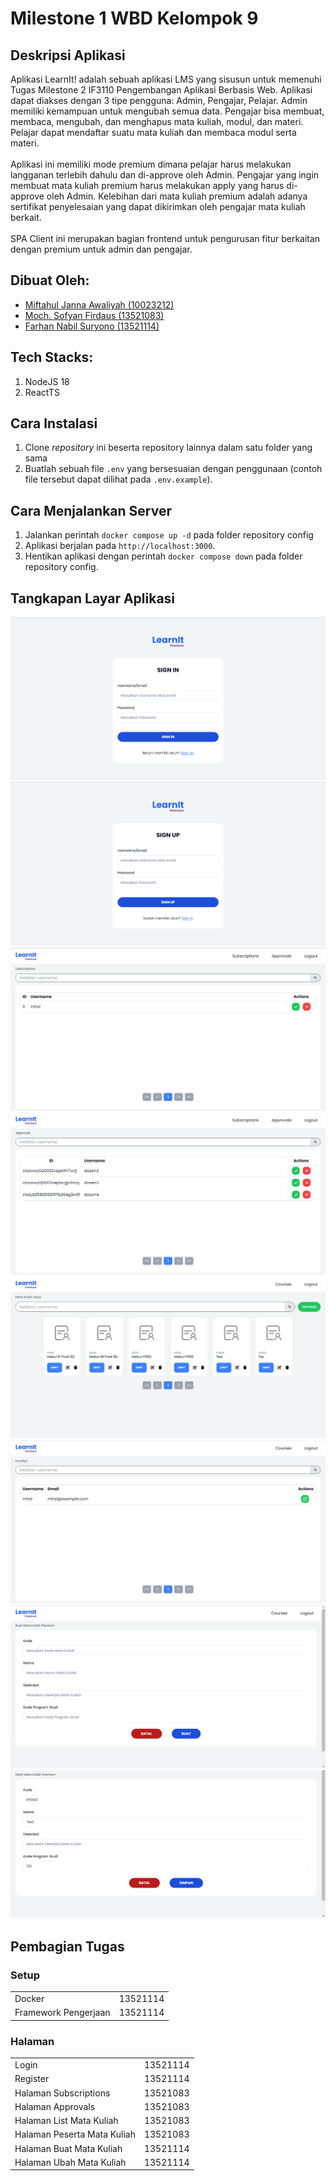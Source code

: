 # Milestone 1 WBD Kelompok 9

## Deskripsi Aplikasi
Aplikasi LearnIt! adalah sebuah aplikasi LMS yang sisusun untuk memenuhi Tugas Milestone 2 IF3110 Pengembangan Aplikasi Berbasis Web. Aplikasi dapat diakses dengan 3 tipe pengguna: Admin, Pengajar, Pelajar. Admin memiliki kemampuan untuk mengubah semua data. Pengajar bisa membuat, membaca, mengubah, dan menghapus mata kuliah, modul, dan materi. Pelajar dapat mendaftar suatu mata kuliah dan membaca modul serta materi. <br><br>
Aplikasi ini memiliki mode premium dimana pelajar harus melakukan langganan terlebih dahulu dan di-approve oleh Admin. Pengajar yang ingin membuat mata kuliah premium harus melakukan apply yang harus di-approve oleh Admin. Kelebihan dari mata kuliah premium adalah adanya sertifikat penyelesaian yang dapat dikirimkan oleh pengajar mata kuliah berkait. <br><br>
SPA Client ini merupakan bagian frontend untuk pengurusan fitur berkaitan dengan premium untuk admin dan pengajar.

## Dibuat Oleh:
- [Miftahul Janna Awaliyah (10023212)](https://github.com/Mitahul03)
- [Moch. Sofyan Firdaus (13521083)](https://github.com/msfir)
- [Farhan Nabil Suryono (13521114)](https://github.com/Altair1618)

## Tech Stacks:
1. NodeJS 18
2. ReactTS

## Cara Instalasi
1. Clone _repository_ ini beserta repository lainnya dalam satu folder yang sama
2. Buatlah sebuah file `.env` yang bersesuaian dengan penggunaan (contoh file tersebut dapat dilihat pada `.env.example`).

## Cara Menjalankan Server
1. Jalankan perintah `docker compose up -d` pada folder repository config
2. Aplikasi berjalan pada `http://localhost:3000`.
3. Hentikan aplikasi dengan perintah `docker compose down` pada folder repository config.

## Tangkapan Layar Aplikasi
![Login Screenshot](screenshots/Login.png)
![Register Screenshot](screenshots/Register.png)
![Subscriptions Screenshot](screenshots/Subscriptions.png)
![Approvals Screenshot](screenshots/Approvals.png)
![ListMataKuliah Screenshot](screenshots/ListMataKuliah.png)
![PesertaMataKuliah Screenshot](screenshots/PesertaMataKuliah.png)
![BuatMataKuliah Screenshot](screenshots/BuatMataKuliah.png)
![UbahMataKuliah Screenshot](screenshots/UbahMataKuliah.png)

## Pembagian Tugas
### Setup
<table>
  <tbody>
    <tr>
      <td>Docker</td>
      <td>13521114</td>
    </tr>
    <tr>
      <td>Framework Pengerjaan</td>
      <td>13521114</td>
    </tr>
  </tbody>
</table>

### Halaman 
<table>
  <tbody>
    <tr>
      <td>Login</td>
      <td>13521114</td>
    </tr>
    <tr>
      <td>Register</td>
      <td>13521114</td>
    </tr>
    <tr>
      <td>Halaman Subscriptions</td>
      <td>13521083</td>
    </tr>
    <tr>
      <td>Halaman Approvals</td>
      <td>13521083</td>
    </tr>
    <tr>
      <td>Halaman List Mata Kuliah</td>
      <td>13521083</td>
    </tr>
    <tr>
      <td>Halaman Peserta Mata Kuliah</td>
      <td>13521083</td>
    </tr>
    <tr>
      <td>Halaman Buat Mata Kuliah</td>
      <td>13521114</td>
    </tr>
    <tr>
      <td>Halaman Ubah Mata Kuliah</td>
      <td>13521114</td>
    </tr>
  </tbody>
</table>
